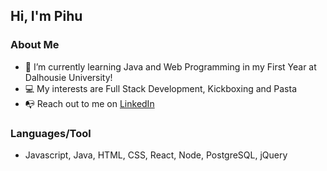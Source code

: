 ## Hi, I'm Pihu

### About Me
- 🌱 I’m currently learning Java and Web Programming in my First Year at Dalhousie University!
- 💻 My interests are Full Stack Development, Kickboxing and Pasta
- 📭 Reach out to me on [LinkedIn](https://www.linkedin.com/in/pihugupta/)

### Languages/Tool
- Javascript, Java, HTML, CSS, React, Node, PostgreSQL, jQuery
<!--
**p-gupta98/p-gupta98** is a ✨ _special_ ✨ repository because its `README.md` (this file) appears on your GitHub profile.

Here are some ideas to get you started:

- 🔭 I’m currently working on ...
- 🌱 I’m currently learning ...
- 👯 I’m looking to collaborate on ...
- 🤔 I’m looking for help with ...
- 💬 Ask me about ...
- 📫 How to reach me: ...
- 😄 Pronouns: ...
- ⚡ Fun fact: ...
-->
